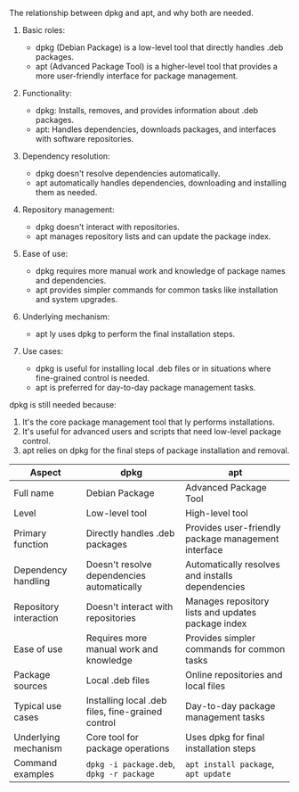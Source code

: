 The relationship between dpkg and apt, and why both are needed.

1. Basic roles:
   - dpkg (Debian Package) is a low-level tool that directly handles .deb packages.
   - apt (Advanced Package Tool) is a higher-level tool that provides a more user-friendly interface for package management.

2. Functionality:
   - dpkg: Installs, removes, and provides information about .deb packages.
   - apt: Handles dependencies, downloads packages, and interfaces with software repositories.

3. Dependency resolution:
   - dpkg doesn't resolve dependencies automatically.
   - apt automatically handles dependencies, downloading and installing them as needed.

4. Repository management:
   - dpkg doesn't interact with repositories.
   - apt manages repository lists and can update the package index.

5. Ease of use:
   - dpkg requires more manual work and knowledge of package names and dependencies.
   - apt provides simpler commands for common tasks like installation and system upgrades.

6. Underlying mechanism:
   - apt ly uses dpkg to perform the final installation steps.

7. Use cases:
   - dpkg is useful for installing local .deb files or in situations where fine-grained control is needed.
   - apt is preferred for day-to-day package management tasks.

dpkg is still needed because:

1. It's the core package management tool that ly performs installations.
2. It's useful for advanced users and scripts that need low-level package control.
3. apt relies on dpkg for the final steps of package installation and removal.

| Aspect | dpkg | apt |
|--------|------|-----|
| Full name | Debian Package | Advanced Package Tool |
| Level | Low-level tool | High-level tool |
| Primary function | Directly handles .deb packages | Provides user-friendly package management interface |
| Dependency handling | Doesn't resolve dependencies automatically | Automatically resolves and installs dependencies |
| Repository interaction | Doesn't interact with repositories | Manages repository lists and updates package index |
| Ease of use | Requires more manual work and knowledge | Provides simpler commands for common tasks |
| Package sources | Local .deb files | Online repositories and local files |
| Typical use cases | Installing local .deb files, fine-grained control | Day-to-day package management tasks |
| Underlying mechanism | Core tool for package operations | Uses dpkg for final installation steps |
| Command examples | `dpkg -i package.deb`, `dpkg -r package` | `apt install package`, `apt update` |

